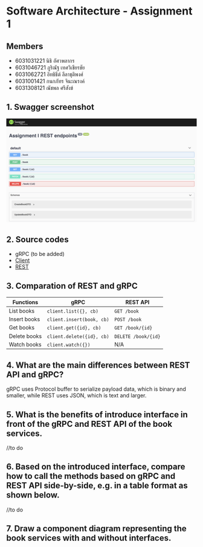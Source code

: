 # Software Architecture - Assignment 1

## Members

- 6031031221 นิธิ อัศวพลากร
- 6031046721 ภูริณัฐ เทศวิเชียรชัย
- 6031062721 อิทธิธีต์ ลีลาชุติพงศ์
- 6031001421 กนกภัทร จินะณรงค์
- 6031308121 ณัชพล ศรีสังข์ 

## 1. Swagger screenshot

![Swagger](./images/swagger.png)

## 2. Source codes

- gRPC (to be added)
- [Client](https://github.com/2110521-2563-1-Software-Architecture/TODO-assignment-1/tree/master/rest-client)
- [REST](https://github.com/2110521-2563-1-Software-Architecture/TODO-assignment-1/tree/master/rest-api)

## 3. Comparation of REST and gRPC

| Functions     | gRPC                      | REST API  |
| ------------- | ------------------------- | --------- |
| List books    | `client.list({}, cb)`     | `GET /book` |
| Insert books  | `client.insert(book, cb)` | `POST /book` |
| Get books     | `client.get({id}, cb)`    | `GET /book/{id}` |
| Delete books  | `client.delete({id}, cb)` | `DELETE /book/{id}` |
| Watch books   | `client.watch({})`        | N/A       |

## 4. What are the main differences between REST API and gRPC?

gRPC uses Protocol buffer to serialize payload data, which is binary and smaller, while REST uses JSON, which is text and larger.

## 5. What is the benefits of introduce interface in front of the gRPC and REST API of the book services.

//to do

## 6. Based on the introduced interface, compare how to call the methods based on gRPC and REST API side-by-side, e.g. in a table format as shown below.

//to do

## 7. Draw a component diagram representing the book services with and without interfaces.
